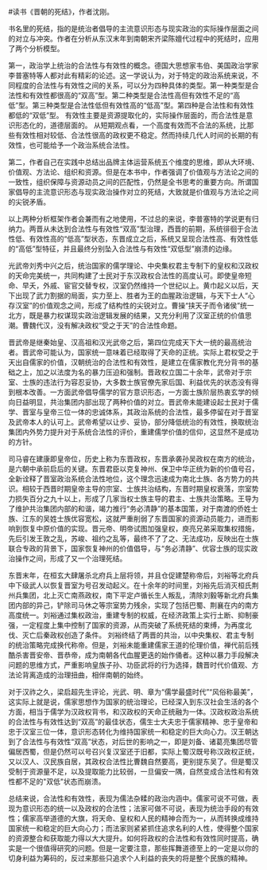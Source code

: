 #读书《晋朝的死结》，作者沈刚。

书名里的死结，指的是统治者倡导的主流意识形态与现实政治的实际操作层面之间的对立与冲突。作者在分析从东汉末年到南朝宋齐梁陈嬗代过程中的死结时，应用了两个分析模型。

第一，政治学上统治的合法性与有效性的概念。德国大思想家韦伯、美国政治学家李普塞特等人都对此有精彩的论述。这一学说认为，对于特定的政治系统来说，不同程度的合法性与有效性之间的关系，可以分为四种具体的类型。第一种类型是合法性和有效性都很高的“双高”型。第二种类型是合法性高但有效性不足的“高低”型。第三种类型是合法性低但有效性高的“低高”型。第四种是合法性和有效性都低的“双低”型。
有效性主要是资源提取化的，实际操作层面的，而合法性是意识形态化的，道德层面的。
从短期观点看，一个高度有效而不合法的系统，比那些有效性相对较低、合法性很高的政权更不稳定。然而持续几代人时间的长期的有效性，也可能给予一个政治系统合法性。

第二，作者自己在实践中总结出品牌主体运营系统五个维度的思维，即从大环境、价值观、方法论、组织和资源。但是在本书中，作者强调了价值观与方法论之间的一致性，组织保障与资源动员之间的匹配性，仍然是全书思考的重要方向。所谓国家倡导的主流意识形态与现实政治操作对立的死结，大致就是价值观与方法论之间的尖锐矛盾。

以上两种分析框架作者会兼而有之地使用，不过总的来说，李普塞特的学说更有归纳力。两晋从未达到合法性与有效性“双高”型治理，西晋的前期，系统徘徊于合法性低、有效性高的“低高”型状态，东晋成立之后，系统又呈现合法性高、有效性低的“高低”型特征，并且最终分别坠入合法性与有效性“双低型”崩溃的边缘。

光武帝刘秀中兴之后，统治国家的儒学理论、中央集权君主专制下的皇权和汉政权的天命完美统一，共同构建了士民对于东汉政权合法性的高度认可。即使皇帝短命、早夭，外戚、宦官交替专权，汉室仍然维持一个世纪以上。黄巾起义以后，天下出现了武力割据的局面，实力至上、胜者为王的血腥政治逻辑，与天下士人“心存汉室”的价值观念之间，形成了结构性的尖锐对立。曹操“挟天子而令诸侯”统一北方，既是暴力权谋现实政治逻辑发展的结果，又充分利用了汉室正统的价值思潮。曹魏代汉，没有解决政权“受之于天”的合法性命题。

晋武帝是继秦始皇、汉高祖和汉光武帝之后，第四位完成天下大一统的最高统治者。晋武帝可能认为，国家统一意味着已经取得了天命的正统。实际上君权受之于天出自儒家的价值，汉朝统治的合法性和有效性，是建立在儒家教化充分背书的基础之上，加之以法度为名的暴力压迫和强制。晋政权立国二十余年，武帝对于宗室、士族的违法行为容忍妥协，大多数士族官僚先家后国、利益优先的状态没有得到根本改善。一方面武帝倡导儒学的官方意识形态，一方面士族阶层热衷玄学的倾向日益明显，共治集团内部出现了两种价值的对立。晋武帝未能建设起士民对于儒学、晋室与皇帝三位一体的忠诚体系，其政治系统的合法性，最多停留在对于晋室及武帝本人的认可上。武帝希望以让步、妥协，部分降低统治的有效性，换取统治集团内外势力提升对于系统合法性的评价，重建儒学价值的信仰，这显然不是成功的方针。

司马睿在建康即皇帝位，历史上称为东晋政权，东晋承袭孙吴政权在南方的统治，是六朝中承前启后的关键。东晋君臣以克复神州、保卫中华正统为新的价值号召，全新诠释了晋室政治系统合法性地位，这个理念迅速成为南北士族、各方势力的共识。相较于西晋时期皇帝主导的宗室、士族共治结构，东晋时期皇权衰落，宗室势力损失百分之九十以上，形成了几家当权士族主导的君主、士族共治策略。王导为了维护共治集团内部的和谐，竭力推行“务必清静”的基本国策，对于南渡的侨姓士族、江东的吴姓士族优容宽松，这就严重削弱了东晋国家的资源动员能力，进而影响到恢复中原价值的实现。晋元帝、明帝试图加强皇权，庾亮兄弟采取集权措施，先后引发王敦之乱，苏峻、祖约之乱等，最终不了了之、无法成功，反映出在士族联合专政的背景下，国家恢复神州的价值倡导，与“务必清静”、优容士族的现实政治操作之间，形成了又一个治理死结。

东晋末年，在桓玄大肆屠杀北府兵上层将领，并且仓促建楚称帝后，刘裕等北府兵中下级武人以恢复晋室为号召发动起义。在十余年的时间里，刘裕先后消灭桓氏荆州兵集团，北上灭亡南燕政权，南下平定卢循长生人叛乱，清除刘毅等新北府兵集团内部的异己，铲除司马休之等宗室势力残余，实现了包括巴蜀、荆襄在内的南方高度统一。刘裕通过集权政治，重建专制的权威，在经济政策上实行土断、抑制豪强，一定程度上集中控制了国家的资源，从而突破了系统死结的束缚，为再度北伐、灭亡后秦政权创造了条件。
刘裕终结了两晋的共治，以中央集权、君主专制的统治策略完成换代称帝。但是，刘裕未能重建儒家王道的伦理价值，禅代前后残酷杀害晋安帝、晋恭帝，成为南朝各代血腥更迭的始作俑者。这种以暴力手段解决问题的思维方式，严重影响皇族子孙、功臣武将的行为选择，魏晋时代价值观、方法论背离造成的治理扭曲，相伴南朝的始终。

对于汉祚之久，梁启超先生评论，光武、明、章为“儒学最盛时代”“风俗称最美”，这实际上就是说，儒家思想作为国家的统治理论，已经深入到东汉社会生活的各个方面，相当于儒学为汉政权背书，和汉政权的天命正统融为一体。汉政权政治系统的合法性与有效性达到“双高”的最佳状态，儒生士大夫忠于儒家精神、忠于皇帝和忠于汉室三位一体，意识形态转化为维持国家统一和稳定的巨大向心力。汉王朝达到了合法性与有效性“双高”状态，对后世的影响之一，即是刘备、诸葛亮集团尽管偏居西蜀，但是仍然可以号召兴复汉室还于旧都，实际上蜀汉既号称汉政权正统，又以汉人、汉民族自居，其政权合法性比曹魏自然要高，更别提东吴了。但是蜀汉受制于资源量不足，以及提取能力比较弱，一旦偏安一隅，自然变成合法性和有效性都不足的"双低"状态而崩溃。

总结来说，合法性和有效性，表现为儒法杂糅的政治内涵中。儒家可说不可做，表现为意识形态的统一以及政权的合法性；法家可做不可说，表现为统治手段的有效性；儒家高举道德的大旗，将天命、皇权和人民的精神合而为一，从而转换成维持国家统一和稳定的巨大向心力；而法家则紧紧抓住追求名利的人性，使得整个国家的资源整合和获取能力得以大大提升。如何将政权的合法性和有效性同时提高，确实是一个很值得研究的问题。但是一定要注意，那些挥舞道德至上的一定是以你的切身利益为筹码的，反过来那些只追求个人利益的丧失的将是整个民族的精神。

